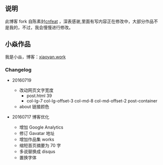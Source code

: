 ## 说明

此博客 fork 自陈素封[cnfeat](http://cnfeat.com/) ，深表感谢,里面有写内容正在修改中，大部分作品不是我的，不过，我会慢慢进行修改。

## 小焱作品

我是小焱，博客：[xiaoyan.work](xiaoyan.work)




### Changelog




- 20160719
	+ 改动网页文字宽度
		+ post.html 39
		+ col-lg-7 col-lg-offset-3 col-md-8 col-md-offset-2 post-container
	+ about 链接颜色

- 20160717 博客优化
	- 增加 Google Analytics
	* 修订 Gavatar 地址
	* 增加作品集 works
	* 缩短首页摘要为 70 字
	* 多说替换成 disqus
	* 置换字体

